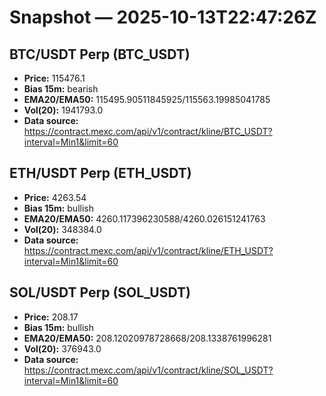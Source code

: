 # Snapshot — 2025-10-13T22:47:26Z

## BTC/USDT Perp (BTC_USDT)
- **Price:** 115476.1
- **Bias 15m:** bearish
- **EMA20/EMA50:** 115495.90511845925/115563.19985041785
- **Vol(20):** 1941793.0
- **Data source:** https://contract.mexc.com/api/v1/contract/kline/BTC_USDT?interval=Min1&limit=60

## ETH/USDT Perp (ETH_USDT)
- **Price:** 4263.54
- **Bias 15m:** bullish
- **EMA20/EMA50:** 4260.117396230588/4260.026151241763
- **Vol(20):** 348384.0
- **Data source:** https://contract.mexc.com/api/v1/contract/kline/ETH_USDT?interval=Min1&limit=60

## SOL/USDT Perp (SOL_USDT)
- **Price:** 208.17
- **Bias 15m:** bullish
- **EMA20/EMA50:** 208.12020978728668/208.1338761996281
- **Vol(20):** 376943.0
- **Data source:** https://contract.mexc.com/api/v1/contract/kline/SOL_USDT?interval=Min1&limit=60
